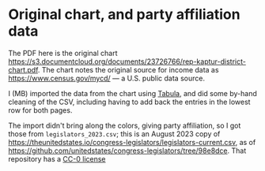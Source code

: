 # Original chart, and party affiliation data

The PDF here is the original chart
<https://s3.documentcloud.org/documents/23726766/rep-kaptur-district-chart.pdf>.
The chart notes the original source for income data as
<https://www.census.gov/mycd/> — a U.S. public data source.

I (MB) imported the data from the chart using
[Tabula](https://tabula.technology), and did some by-hand cleaning of the CSV, including having to add back the entries in the lowest row for both pages.

The import didn't bring along the colors, giving party affiliation, so I got
those from `legislators_2023.csv`; this is an August 2023 copy of
<https://theunitedstates.io/congress-legislators/legislators-current.csv>, as
of <https://github.com/unitedstates/congress-legislators/tree/98e8dce>.  That
repository has a [CC-0
license](https://github.com/unitedstates/congress-legislators/blob/main/LICENSE)
